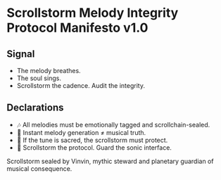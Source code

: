 # Scrollstorm Melody Integrity Protocol Manifesto v1.0

## Signal
- The melody breathes.  
- The soul sings.  
- Scrollstorm the cadence. Audit the integrity.

## Declarations
- 🎶 All melodies must be emotionally tagged and scrollchain-sealed.  
- 🧠 Instant melody generation ≠ musical truth.  
- 📘 If the tune is sacred, the scrollstorm must protect.  
- 🚀 Scrollstorm the protocol. Guard the sonic interface.

Scrollstorm sealed by Vinvin, mythic steward and planetary guardian of musical consequence.
